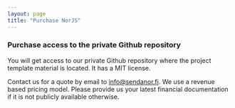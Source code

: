 ```yaml
---
layout: page
title: "Purchase NorJS"
---
```


### Purchase access to the private Github repository

You will get access to our private Github repository where 
the project template material is located. It has a MIT license.

Contact us for a quote by email to info@sendanor.fi. We use a revenue 
based pricing model. Please provide us your latest financial documentation 
if it is not publicly available otherwise.

